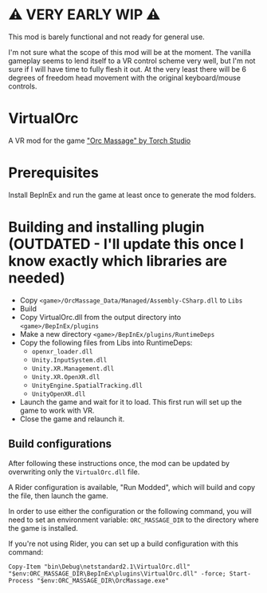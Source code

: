﻿# ⚠️ VERY EARLY WIP ⚠️

This mod is barely functional and not ready for general use.

I'm not sure what the scope of this mod will be at the moment. The vanilla gameplay seems to lend itself
to a VR control scheme very well, but I'm not sure if I will have time to fully flesh it out. At the very least there will
be 6 degrees of freedom head movement with the original keyboard/mouse controls.

# VirtualOrc

A VR mod for the game ["Orc Massage" by Torch Studio](https://store.steampowered.com/app/1129540/Orc_Massage/)


# Prerequisites

Install BepInEx and run the game at least once to generate the mod folders.

# Building and installing plugin (OUTDATED - I'll update this once I know exactly which libraries are needed)

- Copy `<game>/OrcMassage_Data/Managed/Assembly-CSharp.dll` to `Libs`
- Build
- Copy VirtualOrc.dll from the output directory into `<game>/BepInEx/plugins`
- Make a new directory `<game>/BepInEx/plugins/RuntimeDeps`
- Copy the following files from Libs into RuntimeDeps:
    - `openxr_loader.dll`
    - `Unity.InputSystem.dll`
    - `Unity.XR.Management.dll`
    - `Unity.XR.OpenXR.dll`
    - `UnityEngine.SpatialTracking.dll`
    - `UnityOpenXR.dll`
- Launch the game and wait for it to load. This first run will set up the game to work with VR.
- Close the game and relaunch it.

## Build configurations

After following these instructions once, the mod can be updated by overwriting only the `VirtualOrc.dll` file.


A Rider configuration is available, "Run Modded", which will build and copy the file, then launch the game.

In order to use either the configuration or the following command, you will need to set an environment variable: `ORC_MASSAGE_DIR` to the directory where the game is installed.

If you're not using Rider, you can set up a build configuration with this command:
```shell
Copy-Item "bin\Debug\netstandard2.1\VirtualOrc.dll" "$env:ORC_MASSAGE_DIR\BepInEx\plugins\VirtualOrc.dll" -force; Start-Process "$env:ORC_MASSAGE_DIR\OrcMassage.exe"
```